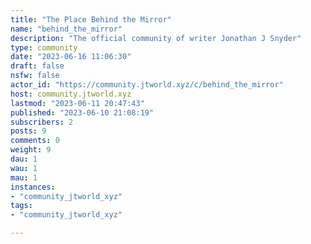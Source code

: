```yaml
---
title: "The Place Behind the Mirror" 
name: "behind_the_mirror"
description: "The official community of writer Jonathan J Snyder"
type: community
date: "2023-06-16 11:06:30"
draft: false
nsfw: false
actor_id: "https://community.jtworld.xyz/c/behind_the_mirror"
host: community.jtworld.xyz
lastmod: "2023-06-11 20:47:43"
published: "2023-06-10 21:08:19"
subscribers: 2
posts: 9
comments: 0
weight: 9
dau: 1
wau: 1
mau: 1
instances:
- "community_jtworld_xyz"
tags: 
- "community_jtworld_xyz"

---
```

